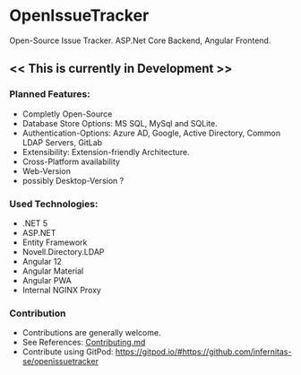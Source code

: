 # OpenIssueTracker
Open-Source Issue Tracker. ASP.Net Core Backend, Angular Frontend. 

## << This is currently in Development >> 

### Planned Features:
- Completly Open-Source
- Database Store Options: MS SQL, MySql and SQLite. 
- Authentication-Options: Azure AD, Google, Active Directory, Common LDAP Servers, GitLab
- Extensibility: Extension-friendly Architecture. 
- Cross-Platform availability
- Web-Version
- possibly Desktop-Version ?


### Used Technologies:
- .NET 5
- ASP.NET 
- Entity Framework
- Novell.Directory.LDAP
- Angular 12
- Angular Material
- Angular PWA
- Internal NGINX Proxy

### Contribution
- Contributions are generally welcome. 
- See References: [Contributing.md](https://github.com/Infernitas-SE/OpenIssueTracker/tree/master/Contributing.md)
- Contribute using GitPod: https://gitpod.io/#https://github.com/infernitas-se/openissuetracker
